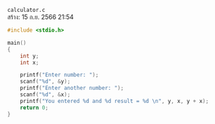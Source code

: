 `calculator.c`<br>
สร้าง: 15 ก.ย. 2566 21:54<br>

```c 
#include <stdio.h>

main()
{
    int y;
    int x;

    printf("Enter number: ");
    scanf("%d", &y);
    printf("Enter another number: ");
    scanf("%d", &x);
    printf("You entered %d and %d result = %d \n", y, x, y + x);
    return 0;
}

```
